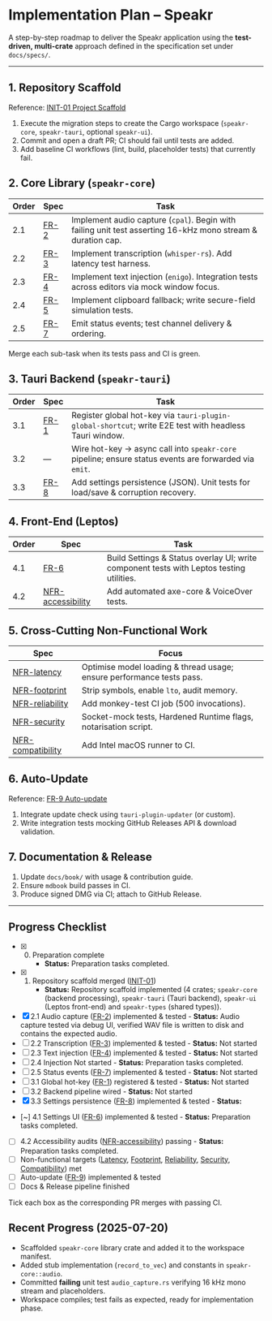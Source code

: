 # Implementation Plan – Speakr

A step-by-step roadmap to deliver the Speakr application using the **test-driven, multi-crate**
approach defined in the specification set under `docs/specs/`.

---

## 1. Repository Scaffold

Reference: [INIT-01 Project Scaffold](specs/INIT-01-project-scaffold.md)

1. Execute the migration steps to create the Cargo workspace (`speakr-core`, `speakr-tauri`,
   optional `speakr-ui`).
2. Commit and open a draft PR; CI should fail until tests are added.
3. Add baseline CI workflows (lint, build, placeholder tests) that currently fail.

## 2. Core Library (`speakr-core`)

| Order | Spec                                     | Task                                                                                                        |
| ----- | ---------------------------------------- | ----------------------------------------------------------------------------------------------------------- |
| 2.1   | [FR-2](specs/FR-2-audio-capture.md)      | Implement audio capture (`cpal`). Begin with failing unit test asserting 16-kHz mono stream & duration cap. |
| 2.2   | [FR-3](specs/FR-3-transcription.md)      | Implement transcription (`whisper-rs`). Add latency test harness.                                           |
| 2.3   | [FR-4](specs/FR-4-text-injection.md)     | Implement text injection (`enigo`). Integration tests across editors via mock window focus.                 |
| 2.4   | [FR-5](specs/FR-5-injection-fallback.md) | Implement clipboard fallback; write secure-field simulation tests.                                          |
| 2.5   | [FR-7](specs/FR-7-status-events.md)      | Emit status events; test channel delivery & ordering.                                                       |

Merge each sub-task when its tests pass and CI is green.

## 3. Tauri Backend (`speakr-tauri`)

| Order | Spec                                       | Task                                                                                                   |
| ----- | ------------------------------------------ | ------------------------------------------------------------------------------------------------------ |
| 3.1   | [FR-1](specs/FR-1-global-hotkey.md)        | Register global hot-key via `tauri-plugin-global-shortcut`; write E2E test with headless Tauri window. |
| 3.2   | —                                          | Wire hot-key → async call into `speakr-core` pipeline; ensure status events are forwarded via `emit`.  |
| 3.3   | [FR-8](specs/FR-8-settings-persistence.md) | Add settings persistence (JSON). Unit tests for load/save & corruption recovery.                       |

## 4. Front-End (Leptos)

| Order | Spec                                            | Task                                                                                     |
| ----- | ----------------------------------------------- | ---------------------------------------------------------------------------------------- |
| 4.1   | [FR-6](specs/FR-6-settings-ui.md)               | Build Settings & Status overlay UI; write component tests with Leptos testing utilities. |
| 4.2   | [NFR-accessibility](specs/NFR-accessibility.md) | Add automated axe-core & VoiceOver tests.                                                |

## 5. Cross-Cutting Non-Functional Work

| Spec                                            | Focus                                                                 |
| ----------------------------------------------- | --------------------------------------------------------------------- |
| [NFR-latency](specs/NFR-latency.md)             | Optimise model loading & thread usage; ensure performance tests pass. |
| [NFR-footprint](specs/NFR-footprint.md)         | Strip symbols, enable `lto`, audit memory.                            |
| [NFR-reliability](specs/NFR-reliability.md)     | Add monkey-test CI job (500 invocations).                             |
| [NFR-security](specs/NFR-security.md)           | Socket-mock tests, Hardened Runtime flags, notarisation script.       |
| [NFR-compatibility](specs/NFR-compatibility.md) | Add Intel macOS runner to CI.                                         |

## 6. Auto-Update

Reference: [FR-9 Auto-update](specs/FR-9-auto-update.md)

1. Integrate update check using `tauri-plugin-updater` (or custom).
2. Write integration tests mocking GitHub Releases API & download validation.

## 7. Documentation & Release

1. Update `docs/book/` with usage & contribution guide.
2. Ensure `mdbook` build passes in CI.
3. Produce signed DMG via CI; attach to GitHub Release.

---

## Progress Checklist

- [x] 0. Preparation complete
      - **Status:** Preparation tasks completed.
- [x] 1. Repository scaffold merged ([INIT-01](specs/INIT-01-project-scaffold.md))
      - **Status:** Repository scaffold implemented (4 crates; `speakr-core` (backend processing),
        `speakr-tauri` (Tauri backend), `speakr-ui` (Leptos front-end) and `speakr-types` (shared
        types)).
- [x] 2.1 Audio capture ([FR-2](specs/FR-2-audio-capture.md)) implemented & tested
      - **Status:** Audio capture tested via debug UI, verified WAV file is written to disk and
        contains the expected audio.
- [ ] 2.2 Transcription ([FR-3](specs/FR-3-transcription.md)) implemented & tested
      - **Status:** Not started
- [ ] 2.3 Text injection ([FR-4](specs/FR-4-text-injection.md)) implemented & tested
      - **Status:** Not started
- [ ] 2.4 Injection Not started
      - **Status:** Preparation tasks completed.
- [ ] 2.5 Status events ([FR-7](specs/FR-7-status-events.md)) implemented & tested
      - **Status:** Not started
- [ ] 3.1 Global hot-key ([FR-1](specs/FR-1-global-hotkey.md)) registered & tested
      - **Status:** Not started
- [ ] 3.2 Backend pipeline wired
      - **Status:** Not started
- [x] 3.3 Settings persistence ([FR-8](specs/FR-8-settings-persistence.md)) implemented & tested
      - **Status:**
- [~] 4.1 Settings UI ([FR-6](specs/FR-6-settings-ui.md)) implemented & tested
      - **Status:** Preparation tasks completed.
- [ ] 4.2 Accessibility audits ([NFR-accessibility](specs/NFR-accessibility.md)) passing
      - **Status:** Preparation tasks completed.
- [ ] Non-functional targets ([Latency](specs/NFR-latency.md), [Footprint](specs/NFR-footprint.md),
      [Reliability](specs/NFR-reliability.md), [Security](specs/NFR-security.md),
      [Compatibility](specs/NFR-compatibility.md)) met
- [ ] Auto-update ([FR-9](specs/FR-9-auto-update.md)) implemented & tested
- [ ] Docs & Release pipeline finished

Tick each box as the corresponding PR merges with passing CI.

## Recent Progress (2025-07-20)

- Scaffolded `speakr-core` library crate and added it to the workspace manifest.
- Added stub implementation (`record_to_vec`) and constants in `speakr-core::audio`.
- Committed **failing** unit test `audio_capture.rs` verifying 16 kHz mono stream and placeholders.
- Workspace compiles; test fails as expected, ready for implementation phase.
